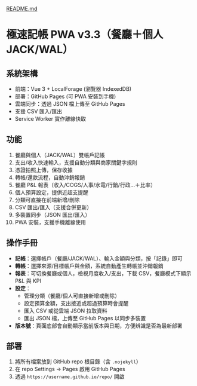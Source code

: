 [README.md](https://github.com/user-attachments/files/22067362/README.md)
# 極速記帳 PWA v3.3（餐廳＋個人 JACK/WAL）

## 系統架構
- 前端：Vue 3 + LocalForage (瀏覽器 IndexedDB)
- 部署：GitHub Pages (可 PWA 安裝到手機)
- 雲端同步：透過 JSON 檔上傳至 GitHub Pages
- 支援 CSV 匯入/匯出
- Service Worker 實作離線快取

## 功能
1. 餐廳與個人（JACK/WAL）雙帳戶記帳
2. 支出/收入快速輸入，支援自動分類與商家關鍵字規則
3. 憑證拍照上傳，保存收據
4. 轉帳/還款流程，自動沖銷報銷
5. 餐廳 P&L 報表（收入/COGS/人事/水電/行銷/行政...＋比率）
6. 個人預算設定，提供近超支提醒
7. 分類可直接在前端新增/刪除
8. CSV 匯出/匯入（支援合併更新）
9. 多裝置同步（JSON 匯出/匯入）
10. PWA 安裝，支援手機離線使用

## 操作手冊
- **記帳**：選擇帳戶（餐廳/JACK/WAL）、輸入金額與分類，按「記錄」即可
- **轉帳**：選擇來源/目標帳戶與金額，系統自動產生轉帳並沖銷報銷
- **報表**：可切換餐廳或個人，檢視月度收入/支出，下載 CSV，餐廳模式下顯示 P&L 與 KPI
- **設定**：
  - 管理分類（餐廳/個人可直接新增或刪除）
  - 設定預算金額，支出接近或超過預算時會提醒
  - 匯入 CSV 或從雲端 JSON 拉取資料
  - 匯出 JSON 檔，上傳至 GitHub Pages 以同步多裝置
- **版本號**：頁面底部會自動顯示當前版本與日期，方便辨識是否為最新部署

## 部署
1. 將所有檔案放到 GitHub repo 根目錄（含 `.nojekyll`）
2. 在 repo Settings → Pages 啟用 GitHub Pages
3. 透過 `https://username.github.io/repo/` 開啟
